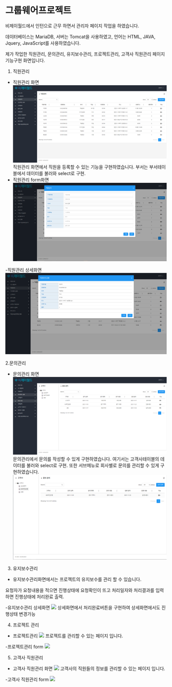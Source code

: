 # 그룹웨어프로젝트
비제이월드에서 인턴으로 근무 하면서 관리자 페이지 작업을 하였습니다.

데이터베이스는 MariaDB, 서버는 Tomcat을 사용하였고, 언어는 HTML, JAVA, Jquery, JavaScript를 사용하였습니다.

제가 작업한 직원관리, 문의관리, 유지보수관리, 프로젝트관리, 고객사 직원관리 페이지 기능구현 화면입니다.
1. 직원관리
- 직원관리 화면
<img src="image/직원관리.png"></img>
직원관리 화면에서 직원을 등록할 수 있는 기능을 구현하였습니다. 부서는 부서테이블에서 데이터를 불러와 select로 구현.
- 직원관리 form화면
<img src="image/직원관리_form.png"></img>

-직원관리 상세화면
<img src="image/직원관리_상세.png"></img>

2.문의관리
- 문의관리 화면
<img src="image/서브메뉴.png"></img>
문의관리에서 문의를 작성할 수 있게 구현하였습니다. 여기서는 고객사테이블의 데이터를 불러와 select로 구현.
또한 서브메뉴로 회사별로 문의를 관리할 수 있게 구현하였습니다.
<img src="image/메뉴트리2.png"></img>

3. 유지보수관리
- 유지보수관리화면에서는 프로젝트의 유지보수를 관리 할 수 있습니다.

요청자가 요청내용을 적으면 진행상태에 요청확인이 뜨고 처리일자와 처리결과를 입력하면 진행상태에 처리완료 출력.

-유지보수관리 상세화면
<img src="image/유지보수수정.png"></img>
상세화면에서 처리완료버튼을 구현하여 상세화면에서도 진행상태 변경가능

4. 프로젝트 관리
- 프로젝트관리
<img src="image/프로젝트관리.png"></img>
프로젝트를 관리할 수 있는 페이지 입니다.

-프로젝트관리 form
<img src="image/프로젝트관리_form.png"></img>

5. 고객사 직원관리
- 고객사 직원관리 화면
<img src="image/고객사직원관리.png"></img>
고객사의 직원들의 정보를 관리할 수 있는 페이지 입니다.

-고객사 직원관리 form
<img src="image/고객사직원관리_form.png"></img>
 
